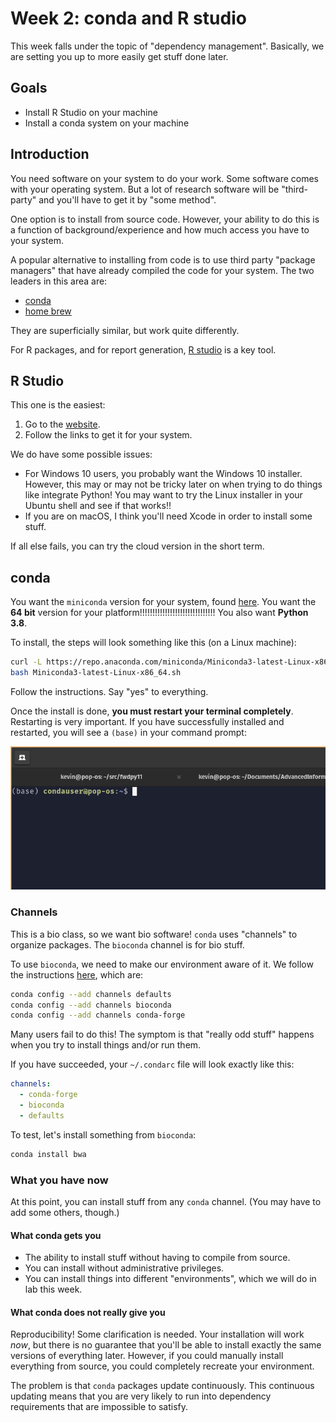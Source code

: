 # Week 2: conda and R studio

This week falls under the topic of "dependency management".
Basically, we are setting you up to more easily get stuff done later.

## Goals

* Install R Studio on your machine
* Install a conda system on your machine

## Introduction

You need software on your system to do your work.
Some software comes with your operating system.
But a lot of research software will be "third-party" and you'll have to get it by "some method".

One option is to install from source code.
However, your ability to do this is a function of background/experience and how much access you have to your system.

A popular alternative to installing from code is to use third party "package managers" that have already compiled the code for your system.
The two leaders in this area are:

* [conda](https://docs.conda.io/en/latest/)
* [home brew](https://brew.sh/)

They are superficially similar, but work quite differently.

For R packages, and for report generation, [R studio](https://rstudio.com/) is a key tool.

## R Studio

This one is the easiest:

1. Go to the [website](https://www.rstudio.com).
2. Follow the links to get it for your system.

We do have some possible issues:

* For Windows 10 users, you probably want the Windows 10 installer.
  However, this may or may not be tricky later on when trying to do things like integrate Python!
  You may want to try the Linux installer in your Ubuntu shell and see if that works!!
* If you are on macOS, I think you'll need Xcode in order to install some stuff.

If all else fails, you can try the cloud version in the short term.

## conda

You want the `miniconda` version for your system, found [here](https://docs.conda.io/en/latest/miniconda.html).
You want the **64 bit** version for your platform!!!!!!!!!!!!!!!!!!!!!!!!!!!!!!
You also want **Python 3.8**.

To install, the steps will look something like this (on a Linux machine):

```sh
curl -L https://repo.anaconda.com/miniconda/Miniconda3-latest-Linux-x86_64.sh  > Miniconda3-latest-Linux-x86_64.sh
bash Miniconda3-latest-Linux-x86_64.sh
```

Follow the instructions.
Say "yes" to everything.

Once the install is done, **you must restart your terminal completely**.
Restarting is very important.
If you have successfully installed and restarted, you will see a `(base)` in your command prompt:

![Successful conda install!](condasuccess.png)

### Channels

This is a bio class, so we want bio software!
`conda` uses "channels" to organize packages.
The `bioconda` channel is for bio stuff.

To use `bioconda`, we need to make our environment aware of it.
We follow the instructions [here](http://bioconda.github.io/user/install.html#set-up-channels), which are:

```sh
conda config --add channels defaults
conda config --add channels bioconda
conda config --add channels conda-forge
```

Many users fail to do this!
The symptom is that "really odd stuff" happens when you try to install things and/or run them.

If you have succeeded, your `~/.condarc` file will look exactly like this:

```yaml
channels:
  - conda-forge
  - bioconda
  - defaults
```

To test, let's install something from `bioconda`:

```sh
conda install bwa
```

### What you have now

At this point, you can install stuff from any `conda` channel.
(You may have to add some others, though.)

#### What conda gets you

* The ability to install stuff without having to compile from source.
* You can install without administrative privileges.
* You can install things into different "environments", which we will do in lab this week.

#### What conda does not really give you

Reproducibility!
Some clarification is needed.
Your installation will work *now*, but there is no guarantee that you'll be able to install exactly the same versions of everything later.
However, if you could manually install everything from source, you could completely recreate your environment.

The problem is that `conda` packages update continuously.
This continuous updating means that you are very likely to run into dependency requirements that are impossible to satisfy.


